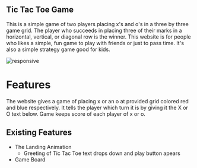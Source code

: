 ## Tic Tac Toe Game

This is a simple game of two players placing x's and o's in a three by three game grid. The player who succeeds in placing three of their marks in a horizontal, vertical, or diagonal row is the winner. This website is for people who likes a simple, fun game to play with friends or just to pass time. It's also a simple 
strategy game good for kids.

![responsive](https://user-images.githubusercontent.com/109754892/211574350-fa6f2b18-801f-4525-9487-5be4ddc08ca9.png)

# Features
The website gives a game of placing x or an o at provided grid colored red and blue respectively. It tells the player which turn it is by giving it the X or O text below. Game keeps score of each player of x or o.
## Existing Features
* The Landing Animation
    * Greeting of Tic Tac Toe text drops down and play button apears
* Game Board
